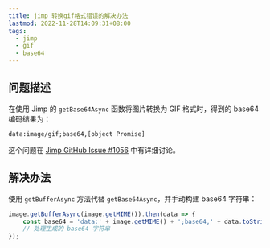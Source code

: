 ```yaml
---
title: jimp 转换gif格式错误的解决办法
lastmod: 2022-11-28T14:09:31+08:00
tags:
  - jimp
  - gif
  - base64
---
```


## 问题描述

在使用 Jimp 的 `getBase64Async` 函数将图片转换为 GIF 格式时，得到的 base64 编码结果为：

```
data:image/gif;base64,[object Promise]
```

这个问题在 [Jimp GitHub Issue #1056](https://github.com/oliver-moran/jimp/issues/1056) 中有详细讨论。

## 解决办法

使用 `getBufferAsync` 方法代替 `getBase64Async`，并手动构建 base64 字符串：

```javascript
image.getBufferAsync(image.getMIME()).then(data => { 
    const base64 = 'data:' + image.getMIME() + ';base64,' + data.toString('base64');
    // 处理生成的 base64 字符串
});
```
